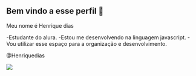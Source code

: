 ## Bem vindo a esse perfil 🤔

Meu nome é Henrique dias

-Estudante do alura. 
-Estou me desenvolvendo na linguagem javascript.
-Vou utilizar esse espaço para a organização e desenvolvimento.

@Henriquedias

![](https://media1.tenor.com/m/LO5LF4ge6jgAAAAC/teq-ultimate-gohan-teen-gohan.gif)
